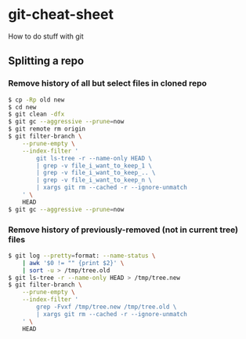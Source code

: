 git-cheat-sheet
===============

How to do stuff with git


Splitting a repo
----------------

### Remove history of all but select files in cloned repo
```sh
$ cp -Rp old new
$ cd new
$ git clean -dfx
$ git gc --aggressive --prune=now
$ git remote rm origin
$ git filter-branch \
    --prune-empty \
    --index-filter '
        git ls-tree -r --name-only HEAD \
        | grep -v file_i_want_to_keep_1 \
        | grep -v file_i_want_to_keep_.. \
        | grep -v file_i_want_to_keep_n \
        | xargs git rm --cached -r --ignore-unmatch
    ' \
    HEAD
$ git gc --aggressive --prune=now
```

### Remove history of previously-removed (not in current tree) files
```sh
$ git log --pretty=format: --name-status \
    | awk '$0 != "" {print $2}' \
    | sort -u > /tmp/tree.old
$ git ls-tree -r --name-only HEAD > /tmp/tree.new
$ git filter-branch \
    --prune-empty \
    --index-filter '
        grep -Fvxf /tmp/tree.new /tmp/tree.old \
        | xargs git rm --cached -r --ignore-unmatch
    ' \
    HEAD
```
